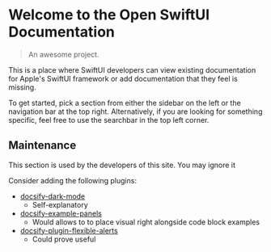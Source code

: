 # Welcome to the Open SwiftUI Documentation

> An awesome project.

This is a place where SwiftUI developers can view existing documentation for Apple's SwiftUI framework or add documentation that they feel is missing.

To get started, pick a section from either the sidebar on the left or the navigation bar at the top right. Alternatively, if you are looking for something specific, feel free to use the searchbar in the top left corner.


## Maintenance
This section is used by the developers of this site. You may ignore it

Consider adding the following plugins:
- [docsify-dark-mode](https://github.com/anikethsaha/docsify-plugin/tree/master/packages/docsify-dark-mode)
  - Self-explanatory
- [docsify-example-panels](https://vagnerdomingues.github.io/docsify-example-panels/#/)
  - Would allows to to place visual right alongside code block examples
- [docsify-plugin-flexible-alerts](https://github.com/zanfab/docsify-plugin-flexible-alerts)
  - Could prove useful